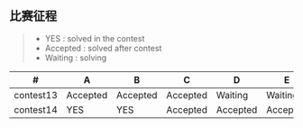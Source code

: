 ## 比赛征程
> * YES : solved in the contest
> * Accepted : solved after contest
> * Waiting : solving


  \# |  A  |  B  |  C  |  D  |  E  |  F  |  G  
---|---|---|---|---|---|---|---
|contest13|Accepted|Accepted|Accepted|Waiting|Waiting|Waiting|Waiting
|contest14|YES|  YES     | Accepted | Accepted | Accepted | X|X


